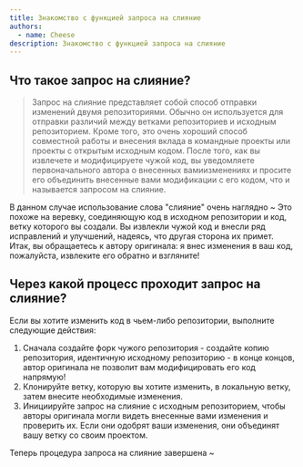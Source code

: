 ```yaml
---
title: Знакомство с функцией запроса на слияние
authors:
  - name: Cheese
description: Знакомство с функцией запроса на слияние
---
```


## Что такое запрос на слияние?

> Запрос на слияние  представляет собой способ отправки изменений двумя репозиториями. Обычно он используется для отправки различий между ветками репозиториев и исходным репозиторием. Кроме того, это очень хороший способ совместной работы и внесения вклада в командные проекты или проекты с открытым исходным кодом. После того, как вы извлечете и модифицируете чужой код, вы уведомляете первоначального автора о внесенных вамиизменениях и просите его объединить внесенные вами модификации с его кодом, что и называется запросом на слияние.

В данном случае использование слова "слияние" очень наглядно ~ Это похоже на веревку, соединяющую код в исходном репозитории и код, ветку которого вы создали. Вы извлекли чужой код и внесли ряд исправлений и улучшений, надеясь, что другая сторона их примет. Итак, вы обращаетесь к автору оригинала: я внес изменения в ваш код, пожалуйста, извлеките его обратно и взгляните!

## Через какой процесс проходит запрос на слияние?

Если вы хотите изменить код в чьем-либо репозитории, выполните следующие действия:

1. Сначала создайте форк чужого репозитория - создайте копию репозитория, идентичную исходному репозиторию - в конце концов, автор оригинала не позволит вам модифицировать его код напрямую!
2. Клонируйте ветку, которую вы хотите изменить, в локальную ветку, затем внесите необходимые изменения.
3. Инициируйте запрос на слияние с исходным репозиторием, чтобы авторы оригинала могли видеть внесенные вами изменения и проверить их. Если они одобрят ваши изменения, они объединят вашу ветку со своим проектом.

Теперь процедура запроса на слияние завершена ~